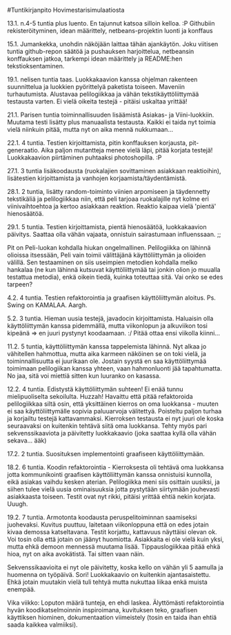 #Tuntikirjanpito Hovimestarisimulaatiosta

13.1. n.4-5 tuntia plus luento. En tajunnut katsoa silloin kelloa. :P Githubiin rekisteröityminen, idean määrittely, netbeans-projektin luonti ja konffaus <p>
15.1. Jumankekka, unohdin näköjään laittaa tähän ajankäytön. Joku viitisen tuntia github-repon säätöä ja pushauksen harjoittelua, netbeansin konffauksen jatkoa, tarkempi idean määrittely ja README:hen tekstioksentaminen.<p>
19.1. nelisen tuntia taas. Luokkakaavion kanssa ohjelman rakenteen suunnittelua ja luokkien pyörittelyä paketista toiseen. Maveniin turhautumista. Alustavaa pelilogiikkaa ja vähän tekstikäyttöliittymää testausta varten. Ei vielä oikeita testejä - pitäisi uskaltaa yrittää!<p>
21.1. Parisen tuntia toiminnallisuuden lisäämistä Asiakas- ja Viini-luokkiin. Muutama testi lisätty plus manuaalista testausta. Kaikki ei taida nyt toimia vielä niinkuin pitää, mutta nyt on aika mennä nukkumaan... <p>
22.1. 4 tuntia. Testien kirjoittamista, pitin konffauksen korjausta, pit-generaatio. Aika paljon mutantteja menee vielä läpi, pitää korjata testejä! Luokkakaavion piirtäminen puhtaaksi photoshopilla. :P<p>
27.1. 3 tuntia lisäkoodausta (ruokalajien sovittaminen asiakkaan reaktioihin), lisätestien kirjoittamista ja vanhojen korjaamista/täydentämistä. <p>
28.1. 2 tuntia, lisätty random-toiminto viinien arpomiseen ja täydennetty tekstikäliä  ja pelilogiikkaa niin, että peli tarjoaa ruokalajille nyt kolme eri viinivaihtoehtoa ja kertoo asiakkaan reaktion. Reaktio kaipaa vielä 'pientä' hienosäätöä.<p>
29.1. 5 tuntia. Testien kirjoittamista, pientä hienosäätöä, luokkakaavion päivitys. Saattaa olla vähän vajaata, onnistuin sairastumaan influenssaan. ;; <p>

Pit on Peli-luokan kohdalla hiukan ongelmallinen. Pelilogiikka on lähinnä olioissa itsessään, Peli vain toimii välittäjänä käyttöliittymän ja olioiden välillä. Sen testaaminen on siis useimpien metodien kohdalla melko hankalaa (ne kun lähinnä kutsuvat käyttöliittymää tai jonkin olion jo muualla testattua metodia), enkä oikein tiedä, kuinka toteuttaa sitä. Vai onko se edes tarpeen? <p>
4.2. 4 tuntia. Testien refaktorointia ja graafisen käyttöliittymän aloitus. Ps. Swing on KAMALAA. Aargh. <p>
5.2. 3 tuntia. Hieman uusia testejä, javadocin kirjoittamista. Haluaisin olla käyttöliittymän kanssa pidemmällä, mutta viikonlopun ja alkuviikon tosi kipeänä => en juuri pystynyt koodaamaan. :/ Pitää ottaa ensi viikolla kiinni...<p>

11.2. 5 tuntia, käyttöliittymän kanssa tappelemista lähinnä. Nyt alkaa jo vähitellen hahmottua, mutta aika karmeen näköinen se on toki vielä, ja toiminnallisuutta ei juurikaan ole. Jostain syystä en saa käyttöliittymää toimimaan pelilogiikan kanssa yhteen, vaan hahmonluonti jää tapahtumatta. No jaa, sitä voi miettiä sitten kun luuranko on kasassa. <p>
12.2. 4 tuntia. Edistystä käyttöliittymän suhteen! Ei enää tunnu mielipuoliselta sekoilulta. Huzzah! Havaittu että pitää refaktoroida pelilogiikkaa siltä osin, että yksittäinen kierros on oma luokkansa - muuten ei saa käyttöliittymälle sopivia paluuarvoja välitettyä. Poisteltu paljon turhaa ja korjailtu testejä kattavammaksi. Kierroksen testausta ei nyt juuri ole koska seuraavaksi on kuitenkin tehtävä siitä oma luokkansa. Tehty myös pari sekvenssikaaviota ja päivitetty luokkakaavio (joka saattaa kyllä olla vähän sekava... ääk)<p>

17.2. 2 tuntia. Suosituksen implementointi graafiseen käyttöliittymään. <p>
18.2. 6 tuntia. Koodin refaktorointia - Kierroksesta oli tehtävä oma luokkansa jotta kommunikointi graafisen käyttöliittymän kanssa onnistuisi kunnolla, eikä asiakas vaihdu kesken aterian. Pelilogiikka meni siis osittain uusiksi, ja siihen tulee vielä uusia ominaisuuksia jotta pystytään siirtymään jouhevasti asiakkaasta toiseen. Testit ovat nyt rikki, pitäisi yrittää ehtiä nekin korjata. Uuugh. <p>
19.2. 7 tuntia. Armotonta koodausta peruspelitoiminnan saamiseksi juohevaksi. Kuvitus puuttuu, laitetaan viikonloppuna että on edes jotain kivaa demossa katseltavana. Testit korjattu, kattavuus näyttäisi olevan ok. Voi tosin olla että jotain on jäänyt huomiotta. Asiakkaita ei ole vielä kuin yksi, mutta ehkä demoon mennessä muutama lisää. Tippauslogiikkaa pitää ehkä hioa, nyt on aika avokätistä. Tai sitten vaan näin. <p>Sekvenssikaavioita ei nyt ole päivitetty, koska kello on vähän yli 5 aamulla ja huomenna on työpäivä. Sori! Luokkakaavio on kuitenkin ajantasaistettu. Ehkä jotain muutakin vielä tuli tehtyä mutta nukuttaa liikaa enkä muista enempää. 
<p>
Vika viikko: Loputon määrä tunteja, en ehdi laskea. Älyttömästi refaktorointia hyvän koodikatselmoinnin inspiroimana, kuvituksen teko, graafisen käyttiksen hiominen, dokumentaation viimeistely (tosin en taida ihan ehtiä saada kaikkea valmiiksi). 
